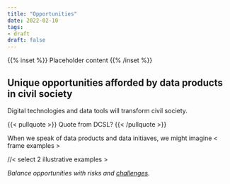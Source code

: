 ```yaml
---
title: "Opportunities"
date: 2022-02-10
tags:
- draft
draft: false
---
```


{{% inset %}}
Placeholder content
{{% /inset %}}

## Unique opportunities afforded by data products in civil society

Digital technologies and data tools will transform civil society. 

{{< pullquote >}}
Quote from DCSL?
{{< /pullquote >}}

When we speak of data products and data initiaves, we might imagine < frame examples >

//< select 2 illustrative examples >

*Balance opportunities with risks and [challenges](challenges.md).*

